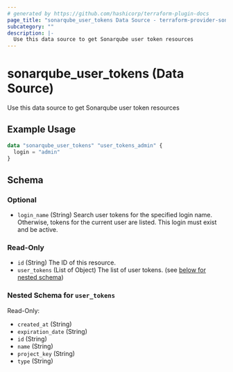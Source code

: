 ```yaml
---
# generated by https://github.com/hashicorp/terraform-plugin-docs
page_title: "sonarqube_user_tokens Data Source - terraform-provider-sonarqube"
subcategory: ""
description: |-
  Use this data source to get Sonarqube user token resources
---
```


# sonarqube_user_tokens (Data Source)

Use this data source to get Sonarqube user token resources

## Example Usage

```terraform
data "sonarqube_user_tokens" "user_tokens_admin" {
  login = "admin"
}
```

<!-- schema generated by tfplugindocs -->
## Schema

### Optional

- `login_name` (String) Search user tokens for the specified login name. Otherwise, tokens for the current user are listed. This login must exist and be active.

### Read-Only

- `id` (String) The ID of this resource.
- `user_tokens` (List of Object) The list of user tokens. (see [below for nested schema](#nestedatt--user_tokens))

<a id="nestedatt--user_tokens"></a>
### Nested Schema for `user_tokens`

Read-Only:

- `created_at` (String)
- `expiration_date` (String)
- `id` (String)
- `name` (String)
- `project_key` (String)
- `type` (String)
